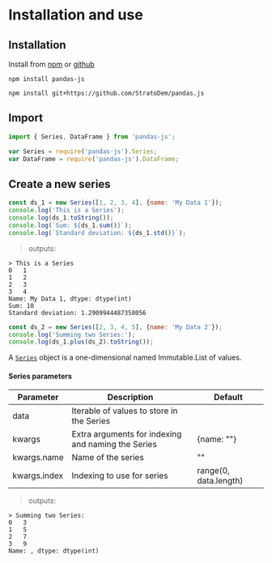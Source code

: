 # Installation and use

## Installation
Install from [npm](https://www.npmjs.com/package/pandas-js) or
 [github](https://github.com/StratoDem/pandas.js)

```shell
npm install pandas-js
```

```shell
npm install git+https://github.com/StratoDem/pandas.js
```

## Import
```javascript
import { Series, DataFrame } from 'pandas-js';
```
```javascript
var Series = require('pandas-js').Series;
var DataFrame = require('pandas-js').DataFrame;
```

## Create a new series

```javascript
const ds_1 = new Series([1, 2, 3, 4], {name: 'My Data 1'});
console.log('This is a Series');
console.log(ds_1.toString());
console.log(`Sum: ${ds_1.sum()}`);
console.log(`Standard deviation: ${ds_1.std()}`);
```

> outputs:

```
> This is a Series
0	1
1	2
2	3
3	4
Name: My Data 1, dtype: dtype(int)
Sum: 10
Standard deviation: 1.2909944487358056
```

```javascript
const ds_2 = new Series([2, 3, 4, 5], {name: 'My Data 2'});
console.log('Summing two Series:');
console.log(ds_1.plus(ds_2).toString());
```

A [`Series`](#series) object is a one-dimensional named Immutable.List of values.

#### Series parameters

Parameter | Description | Default
----------|-------------|---------
data | Iterable of values to store in the Series |
kwargs | Extra arguments for indexing and naming the Series | {name: ""}
kwargs.name | Name of the series | ""
kwargs.index | Indexing to use for series | range(0, data.length)



> outputs:

```
> Summing two Series:
0	3
1	5
2	7
3	9
Name: , dtype: dtype(int)
```
